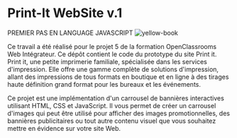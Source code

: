 # Print-It WebSite v.1

 PREMIER PAS EN LANGUAGE JAVASCRIPT
![yellow-book](https://github.com/user-attachments/assets/38360e46-2eeb-46c3-8f72-d197e7cb5340)



Ce travail a été réalisé pour le projet 5 de la formation OpenClassrooms Web Intégrateur. Ce dépôt contient le code du prototype du site Print it. Print it, une petite imprimerie familiale, spécialisée dans les services d'impression. Elle offre une gamme complète de solutions d'impression, allant des impressions de tous formats en boutique et en ligne à des tirages haute définition grand format pour les bureaux et les événements.

Ce projet est une implémentation d'un carrousel de bannières interactives utilisant HTML, CSS et JavaScript. Il vous permet de créer un carrousel d'images qui peut être utilisé pour afficher des images promotionnelles, des bannières publicitaires ou tout autre contenu visuel que vous souhaitez mettre en évidence sur votre site Web.
